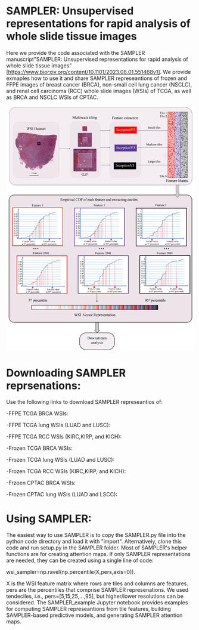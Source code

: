 # SAMPLER: Unsupervised representations for rapid analysis of whole slide tissue images
Here we provide the code associated with the SAMPLER manuscript"SAMPLER: Unsupervised representations for rapid analysis of whole slide tissue images" [https://www.biorxiv.org/content/10.1101/2023.08.01.551468v1]. We provide exmaples how to use it and share SAMPLER represeantions of frozen and FFPE images of breast cancer (BRCA), non-small cell lung cancer (NSCLC), and renal cell carcinoma (RCC) whole slide images (WSIs) of TCGA, as well as BRCA and NSCLC WSIs of CPTAC.

![SAMPLER overview](https://github.com/TheJacksonLaboratory/SAMPLER/blob/main/mainfig1.png)

# Downloading SAMPLER reprsenations:
Use the following links to download SAMPLER represeantios of:

-FFPE TCGA BRCA WSIs:

-FFPE TCGA lung WSIs (LUAD and LUSC):

-FFPE TCGA RCC WSIs (KIRC,KIRP, and KICH):

-Frozen TCGA BRCA WSIs:

-Frozen TCGA lung WSIs (LUAD and LUSC):

-Frozen TCGA RCC WSIs (KIRC,KIRP, and KICH):

-Frzoen CPTAC BRCA WSIs:

-Frozen CPTAC lung WSIs (LUAD and LSCC):


# Using SAMPLER:
The easiest way to use SAMPLER is to copy the SAMPLER.py file into the python code directory and load it with "import". Alternatively, clone this code and run setup.py in the SAMPLER folder. Most of SAMPLER's helper functions are for creating attention maps. If only SAMPLER representations are needed, they can be created using a single line of code:

wsi_sampler=np.ravel(np.percentile(X,pers,axis=0)).

X is the WSI feature matrix where rows are tiles and columns are features. pers are the percentiles that comprise SAMPLER represenations. We used tendeciles, i.e., pers=[5,15,25,...,95], but higher/lower resolutions can be considered. The SAMPLER_example Jupyter notebook provides examples for computing SAMPLER represeantions from tile features, building SAMPLER-based predictive models, and generating SAMPLER attention maps.

